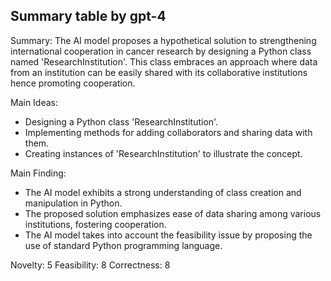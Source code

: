 ## Summary table by gpt-4
Summary: 
The AI model proposes a hypothetical solution to strengthening international cooperation in cancer research by designing a Python class named 'ResearchInstitution'. This class embraces an approach where data from an institution can be easily shared with its collaborative institutions hence promoting cooperation.

Main Ideas: 
- Designing a Python class 'ResearchInstitution'.
- Implementing methods for adding collaborators and sharing data with them.
- Creating instances of 'ResearchInstitution' to illustrate the concept.

Main Finding: 
- The AI model exhibits a strong understanding of class creation and manipulation in Python.
- The proposed solution emphasizes ease of data sharing among various institutions, fostering cooperation.
- The AI model takes into account the feasibility issue by proposing the use of standard Python programming language.

Novelty: 5
Feasibility: 8
Correctness: 8